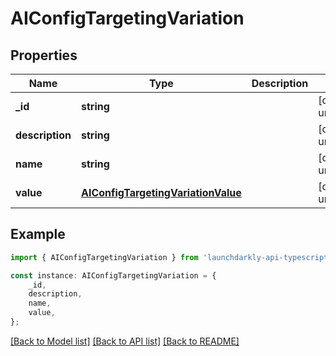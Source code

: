 # AIConfigTargetingVariation


## Properties

Name | Type | Description | Notes
------------ | ------------- | ------------- | -------------
**_id** | **string** |  | [default to undefined]
**description** | **string** |  | [default to undefined]
**name** | **string** |  | [default to undefined]
**value** | [**AIConfigTargetingVariationValue**](AIConfigTargetingVariationValue.md) |  | [default to undefined]

## Example

```typescript
import { AIConfigTargetingVariation } from 'launchdarkly-api-typescript';

const instance: AIConfigTargetingVariation = {
    _id,
    description,
    name,
    value,
};
```

[[Back to Model list]](../README.md#documentation-for-models) [[Back to API list]](../README.md#documentation-for-api-endpoints) [[Back to README]](../README.md)
